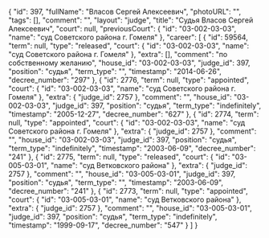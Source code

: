 {
    "id": 397,
    "fullName": "Власов Сергей Алексеевич",
    "photoURL": "",
    "tags": [],
    "comment": "",
    "layout": "judge",
    "title": "Судья Власов Сергей Алексеевич",
    "court": null,
    "previousCourt": {
        "id": "03-002-03-03",
        "name": "суд Советского района г. Гомеля"
    },
    "career": [
        {
            "id": 59564,
            "term": null,
            "type": "released",
            "court": {
                "id": "03-002-03-03",
                "name": "суд Советского района г. Гомеля"
            },
            "extra": [],
            "comment": "по собственному желанию",
            "house_id": "03-002-03-03",
            "judge_id": 397,
            "position": "судья",
            "term_type": "",
            "timestamp": "2014-06-26",
            "decree_number": "297"
        },
        {
            "id": 2776,
            "term": null,
            "type": "appointed",
            "court": {
                "id": "03-002-03-03",
                "name": "суд Советского района г. Гомеля"
            },
            "extra": {
                "judge_id": 2757
            },
            "comment": "",
            "house_id": "03-002-03-03",
            "judge_id": 397,
            "position": "судья",
            "term_type": "indefinitely",
            "timestamp": "2005-12-27",
            "decree_number": "627"
        },
        {
            "id": 2774,
            "term": null,
            "type": "appointed",
            "court": {
                "id": "03-002-03-03",
                "name": "суд Советского района г. Гомеля"
            },
            "extra": {
                "judge_id": 2757
            },
            "comment": "",
            "house_id": "03-002-03-03",
            "judge_id": 397,
            "position": "судья",
            "term_type": "indefinitely",
            "timestamp": "2003-06-09",
            "decree_number": "241"
        },
        {
            "id": 2775,
            "term": null,
            "type": "released",
            "court": {
                "id": "03-005-03-01",
                "name": "суд Ветковского района"
            },
            "extra": {
                "judge_id": 2757
            },
            "comment": "",
            "house_id": "03-005-03-01",
            "judge_id": 397,
            "position": "судья",
            "term_type": "",
            "timestamp": "2003-06-09",
            "decree_number": "241"
        },
        {
            "id": 2773,
            "term": null,
            "type": "appointed",
            "court": {
                "id": "03-005-03-01",
                "name": "суд Ветковского района"
            },
            "extra": {
                "judge_id": 2757
            },
            "comment": "",
            "house_id": "03-005-03-01",
            "judge_id": 397,
            "position": "судья",
            "term_type": "indefinitely",
            "timestamp": "1999-09-17",
            "decree_number": "547"
        }
    ]
}